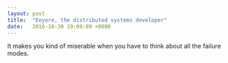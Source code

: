 ```yaml
---
layout: post
title:  "Eeyore, the distributed systems developer"
date:   2016-10-30 19:09:09 +0000
---
```


It makes you kind of miserable when you have to think about all the failure modes.

